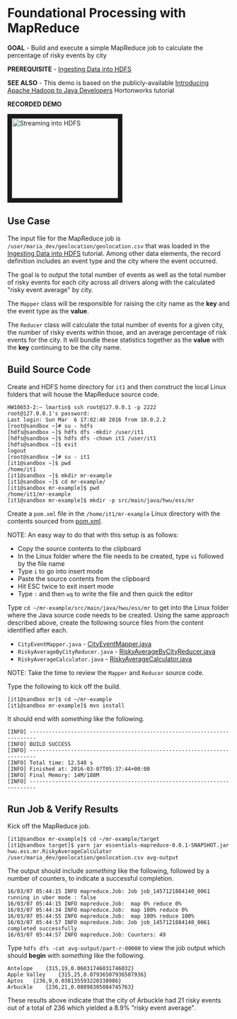 # Foundational Processing with MapReduce

**GOAL** - Build and execute a simple MapReduce job to calculate the 
percentage of risky events by city

**PREREQUISITE** - [Ingesting Data into HDFS](../ingestion/README.md)

**SEE ALSO** - This demo is based on the publicly-available 
[Introducing Apache Hadoop to Java Developers](http://hortonworks.com/hadoop-tutorial/introducing-apache-hadoop-developers/ "Tutorial: Hadoop Intro to Java Developers") 
Hortonworks tutorial

**RECORDED DEMO**

<a href="http://www.youtube.com/watch?feature=player_embedded&v=cOhicJYmCd8" target="_blank"><img src="http://img.youtube.com/vi/cOhicJYmCd8/0.jpg" 
alt="Streaming into HDFS" width="240" height="180" border="10" /></a>

## Use Case

The input file for the MapReduce job is `/user/maria_dev/geolocation/geolocation.csv` that was loaded in the 
[Ingesting Data into HDFS](../ingestion/README.md) tutorial. Among other
data elements, the record definition includes an event type and the city
where the event occurred.

The goal is to output the total number of events as well as the total number
of risky events for each city across all drivers along with the calculated
"risky event average" by city.

The `Mapper` class will be responsible for raising the city name as the 
**key** and the event type as the **value**.

The `Reducer` class will calculate the total number of events for a given
city, the number of risky events within those, and an average percentage of
risk events for the city.  It will bundle these statistics together as the 
**value** with the **key** continuing to be the city name.

## Build Source Code

Create and HDFS home directory for `it1` and then construct the local 
Linux folders that will house the MapReduce source code.

```
HW10653-2:~ lmartin$ ssh root@127.0.0.1 -p 2222
root@127.0.0.1's password: 
Last login: Sun Mar  6 17:02:40 2016 from 10.0.2.2
[root@sandbox ~]# su - hdfs
[hdfs@sandbox ~]$ hdfs dfs -mkdir /user/it1
[hdfs@sandbox ~]$ hdfs dfs -chown it1 /user/it1
[hdfs@sandbox ~]$ exit
logout
[root@sandbox ~]# su - it1
[it1@sandbox ~]$ pwd
/home/it1
[it1@sandbox ~]$ mkdir mr-example
[it1@sandbox ~]$ cd mr-example/
[it1@sandbox mr-example]$ pwd
/home/it1/mr-example
[it1@sandbox mr-example]$ mkdir -p src/main/java/hwu/ess/mr
```

Create a `pom.xml` file in the `/home/it1/mr-example` Linux directory with the contents sourced from [pom.xml](./mr-example/pom.xml).

NOTE: An easy way to do that with this setup is as follows:

* Copy the source contents to the clipboard
* In the Linux folder where the file needs to be created, type `vi` followed by the file name
* Type `i` to go into insert mode
* Paste the source contents from the clipboard
* Hit ESC twice to exit insert mode
* Type `:` and then `wq` to write the file and then quick the editor

Type `cd ~/mr-example/src/main/java/hwu/ess/mr` to get into the Linux folder
where the Java source code needs to be created.  Using the same approach described
above, create the following source files from the content identified after each.

* `CityEventMapper.java` - [CityEventMapper.java](./mr-example/src/main/java/hwu/ess/mr/CityEventMapper.java)
* `RiskyAverageByCityReducer.java` - [RiskyAverageByCityReducer.java](./mr-example/src/main/java/hwu/ess/mr/RiskyAverageByCityReducer.java)
* `RiskyAverageCalculator.java` - [RiskyAverageCalculator.java](./mr-example/src/main/java/hwu/ess/mr/RiskyAverageCalculator.java)

NOTE: Take the time to review the `Mapper` and `Reducer` source code.

Type the following to kick off the build.

```
[it1@sandbox mr]$ cd ~/mr-example
[it1@sandbox mr-example]$ mvn install
```

It should end with _something_ like the following.

```
[INFO] ------------------------------------------------------------------------
[INFO] BUILD SUCCESS
[INFO] ------------------------------------------------------------------------
[INFO] Total time: 12.540 s
[INFO] Finished at: 2016-03-07T05:37:44+00:00
[INFO] Final Memory: 14M/188M
[INFO] ------------------------------------------------------------------------
```

## Run Job & Verify Results

Kick off the MapReduce job.

```
[it1@sandbox mr-example]$ cd ~/mr-example/target
[it1@sandbox target]$ yarn jar essentials-mapreduce-0.0.1-SNAPSHOT.jar hwu.ess.mr.RiskyAverageCalculator /user/maria_dev/geolocation/geolocation.csv avg-output
```

The output should include _something_ like the following, followed by a number
of counters, to indicate a successful completion. 

```
16/03/07 05:44:15 INFO mapreduce.Job: Job job_1457121884140_0061 running in uber mode : false
16/03/07 05:44:15 INFO mapreduce.Job:  map 0% reduce 0%
16/03/07 05:44:34 INFO mapreduce.Job:  map 100% reduce 0%
16/03/07 05:44:55 INFO mapreduce.Job:  map 100% reduce 100%
16/03/07 05:44:57 INFO mapreduce.Job: Job job_1457121884140_0061 completed successfully
16/03/07 05:44:57 INFO mapreduce.Job: Counters: 49
```

Type `hdfs dfs -cat avg-output/part-r-00000` to view the job output which
should **begin** with _something_ like the following.

```
Antelope	{315,19,0.06031746031746032}
Apple Valley	{315,25,0.07936507936507936}
Aptos	{236,9,0.038135593220338986}
Arbuckle	{236,21,0.08898305084745763}
```

These results above indicate that the city of Arbuckle had 21 risky events out
of a total of 236 which yielded a 8.9% "risky event average".